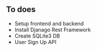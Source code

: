 ## To does
- Setup frontend and backend
- Install Djanago Rest Framework
- Create SQLite3 DB
- User Sign Up API 